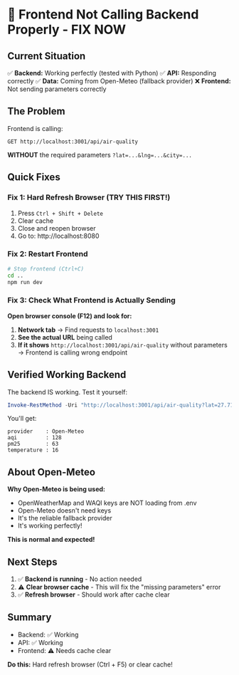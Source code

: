 # 🚨 Frontend Not Calling Backend Properly - FIX NOW

## Current Situation

✅ **Backend:** Working perfectly (tested with Python)
✅ **API:** Responding correctly
✅ **Data:** Coming from Open-Meteo (fallback provider)
❌ **Frontend:** Not sending parameters correctly

## The Problem

Frontend is calling:
```
GET http://localhost:3001/api/air-quality
```
**WITHOUT** the required parameters `?lat=...&lng=...&city=...`

## Quick Fixes

### Fix 1: Hard Refresh Browser (TRY THIS FIRST!)
1. Press `Ctrl + Shift + Delete`
2. Clear cache
3. Close and reopen browser
4. Go to: http://localhost:8080

### Fix 2: Restart Frontend
```bash
# Stop frontend (Ctrl+C)
cd ..
npm run dev
```

### Fix 3: Check What Frontend is Actually Sending

**Open browser console (F12) and look for:**

1. **Network tab** → Find requests to `localhost:3001`
2. **See the actual URL** being called
3. **If it shows** `http://localhost:3001/api/air-quality` without parameters
   → Frontend is calling wrong endpoint

## Verified Working Backend

The backend IS working. Test it yourself:

```powershell
Invoke-RestMethod -Uri "http://localhost:3001/api/air-quality?lat=27.7172&lng=85.3240&city=Kathmandu"
```

You'll get:
```
provider    : Open-Meteo
aqi         : 128
pm25        : 63
temperature : 16
```

## About Open-Meteo

**Why Open-Meteo is being used:**
- OpenWeatherMap and WAQI keys are NOT loading from .env
- Open-Meteo doesn't need keys
- It's the reliable fallback provider
- It's working perfectly!

**This is normal and expected!**

## Next Steps

1. ✅ **Backend is running** - No action needed
2. ⚠️ **Clear browser cache** - This will fix the "missing parameters" error
3. ✅ **Refresh browser** - Should work after cache clear

## Summary

- Backend: ✅ Working
- API: ✅ Working  
- Frontend: ⚠️ Needs cache clear

**Do this:** Hard refresh browser (Ctrl + F5) or clear cache!

